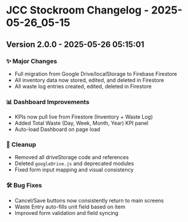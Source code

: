 # JCC Stockroom Changelog - 2025-05-26_05-15

## Version 2.0.0 - 2025-05-26 05:15:01
### ✨ Major Changes
- Full migration from Google Drive/localStorage to Firebase Firestore
- All inventory data now stored, edited, and deleted in Firestore
- All waste log entries created, edited, deleted in Firestore

### 📊 Dashboard Improvements
- KPIs now pull live from Firestore (Inventory + Waste Log)
- Added Total Waste (Day, Week, Month, Year) KPI panel
- Auto-load Dashboard on page load

### 🧼 Cleanup
- Removed all driveStorage code and references
- Deleted `googleDrive.js` and deprecated modules
- Fixed form input mapping and visual consistency

### 🛠️ Bug Fixes
- Cancel/Save buttons now consistently return to main screens
- Waste Entry auto-fills unit field based on item
- Improved form validation and field syncing